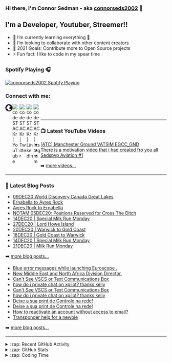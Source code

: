 ### Hi there, I'm Connor Sedman - aka [connorseds2002][website] 👋

## I'm a Developer, Youtuber, Streemer!!

- 🌱 I’m currently learning everything 🤣
- 👯 I’m looking to collaborate with other content creators
- 🥅 2021 Goals: Contribute more to Open Source projects
- ⚡ Fun fact: I like to code in my spear time

### Spotify Playing 🎧

[<img src="https://novatorem.connorseds2002.vercel.app/api/spotify" alt="connorseds2002 Spotify Playing" width="350" />](https://open.spotify.com/user/connor-808)

### Connect with me:

[<img align="left" alt="codeSTACKr.com" width="22px" src="https://raw.githubusercontent.com/iconic/open-iconic/master/svg/globe.svg" />][website]
[<img align="left" alt="codeSTACKr | YouTube" width="22px" src="https://cdn.jsdelivr.net/npm/simple-icons@v3/icons/youtube.svg" />][youtube]
[<img align="left" alt="codeSTACKr | Twitter" width="22px" src="https://cdn.jsdelivr.net/npm/simple-icons@v3/icons/twitter.svg" />][twitter]
[<img align="left" alt="codeSTACKr | LinkedIn" width="22px" src="https://cdn.jsdelivr.net/npm/simple-icons@v3/icons/linkedin.svg" />][linkedin]
[<img align="left" alt="codeSTACKr | Instagram" width="22px" src="https://cdn.jsdelivr.net/npm/simple-icons@v3/icons/instagram.svg" />][instagram]

<br />
<br />

---

### 📺 Latest YouTube Videos

<!-- YOUTUBE:START -->
- [[ATC] Manchester Ground VATSIM EGCC_GND](https://www.youtube.com/watch?v=2gOB_NWOp2o)
- [There is a motivation video that i had created fro you all](https://www.youtube.com/watch?v=cKzpUc_jYaw)
- [Sedspvp Aviation #1](https://www.youtube.com/watch?v=6Z4TeOA4d0A)
<!-- YOUTUBE:END -->

➡️ [more videos...](https://youtube.com/channel/UC6fFV-8lCLLoKYCUAstFbQQ)

---

### 📕 Latest Blog Posts

<!-- BLOG-POST-LIST:START -->
- [09DEC20 World Discovery Canada Great Lakes](https://forums.vatpac.org/calendar/event/1565-09dec20-world-discovery-canada-great-lakes/)
- [Ernabella to Ayres Rock](https://forums.vatpac.org/calendar/event/1562-ernabella-to-ayres-rock/)
- [Ayres Rock to Ernabella](https://forums.vatpac.org/calendar/event/1561-ayres-rock-to-ernabella/)
- [NOTAM 05DEC20: Positions Reserved for Cross The Ditch](https://forums.vatpac.org/topic/18472-notam-05dec20-positions-reserved-for-cross-the-ditch/?do=findComment&comment=130382)
- [14DEC20 | Special Milk Run Monday](https://forums.vatpac.org/topic/18470-14dec20-special-milk-run-monday/?do=findComment&comment=130374)
- [27DEC20 | Lord Howe Island](https://forums.vatpac.org/calendar/event/1560-27dec20-lord-howe-island/)
- [20DEC20 | Warwick to Gold Coast](https://forums.vatpac.org/calendar/event/1559-20dec20-warwick-to-gold-coast/)
- [18DEC20 | Gold Coast to Warwick](https://forums.vatpac.org/calendar/event/1558-18dec20-gold-coast-to-warwick/)
- [14DEC20 | Special Milk Run Monday](https://forums.vatpac.org/calendar/event/1557-14dec20-special-milk-run-monday/)
- [21DEC20 | Milk Run Monday](https://forums.vatpac.org/calendar/event/1556-21dec20-milk-run-monday/)
<!-- BLOG-POST-LIST:END -->

➡️ [more blog posts...](https://Forums.vatpac.org)
<!-- VATSIM.NET:START -->
- [Blue error messages while launching Euroscope .](https://forums.vatsim.net/topic/30080-blue-error-messages-while-launching-euroscope/?do=findComment&comment=172545)
- [New Middle East and North Africa Division Director.](https://forums.vatsim.net/topic/29965-new-middle-east-and-north-africa-division-director/?do=findComment&comment=172544)
- [Can't See VSCS or Text Communications Box](https://forums.vatsim.net/topic/30043-cant-see-vscs-or-text-communications-box/?do=findComment&comment=172543)
- [how do i private chat on xpilot? thanks kelly](https://forums.vatsim.net/topic/30086-how-do-i-private-chat-on-xpilot-thanks-kelly/?do=findComment&comment=172542)
- [Can't See VSCS or Text Communications Box](https://forums.vatsim.net/topic/30043-cant-see-vscs-or-text-communications-box/?do=findComment&comment=172541)
- [how do i private chat on xpilot? thanks kelly](https://forums.vatsim.net/topic/30086-how-do-i-private-chat-on-xpilot-thanks-kelly/?do=findComment&comment=172540)
- [Deixe a sua print de Controle na rede!](https://forums.vatsim.net/topic/30085-deixe-a-sua-print-de-controle-na-rede/?do=findComment&comment=172539)
- [Deixe a sua print de Controle na rede!](https://forums.vatsim.net/topic/30085-deixe-a-sua-print-de-controle-na-rede/?do=findComment&comment=172538)
- [How to reactivate an account without access to email?](https://forums.vatsim.net/topic/30082-how-to-reactivate-an-account-without-access-to-email/?do=findComment&comment=172537)
- [Transponder help for a newbie](https://forums.vatsim.net/topic/30083-transponder-help-for-a-newbie/?do=findComment&comment=172536)
<!-- VATSIM.NET:END -->
➡️ [more blog posts...](https://forums.vatsim.net/)

---

<details>
  <summary>:zap: Recent GitHub Activity</summary>
  
<!--START_SECTION:activity-->
1. 🗣 Commented on [#12](https://github.com/Connorseds2002/VATUK-vatsys-dataset/issues/12) in [Connorseds2002/VATUK-vatsys-dataset](https://github.com/Connorseds2002/VATUK-vatsys-dataset)
2. 🎉 Merged PR [#1](https://github.com/Connorseds2002/UK-Sector-File/pull/1) in [Connorseds2002/UK-Sector-File](https://github.com/Connorseds2002/UK-Sector-File)
3. 💪 Opened PR [#1](https://github.com/Connorseds2002/UK-Sector-File/pull/1) in [Connorseds2002/UK-Sector-File](https://github.com/Connorseds2002/UK-Sector-File)
4. 💪 Opened PR [#12](https://github.com/Connorseds2002/VATUK-vatsys-dataset/pull/12) in [Connorseds2002/VATUK-vatsys-dataset](https://github.com/Connorseds2002/VATUK-vatsys-dataset)
5. 💪 Opened PR [#11](https://github.com/Connorseds2002/VATUK-vatsys-dataset/pull/11) in [Connorseds2002/VATUK-vatsys-dataset](https://github.com/Connorseds2002/VATUK-vatsys-dataset)
6. 🗣 Commented on [#9](https://github.com/Connorseds2002/VATUK-vatsys-dataset/issues/9) in [Connorseds2002/VATUK-vatsys-dataset](https://github.com/Connorseds2002/VATUK-vatsys-dataset)
7. ❗️ Opened issue [#10](https://github.com/Connorseds2002/VATUK-vatsys-dataset/issues/10) in [Connorseds2002/VATUK-vatsys-dataset](https://github.com/Connorseds2002/VATUK-vatsys-dataset)
8. 💪 Opened PR [#8](https://github.com/Connorseds2002/VATUK-vatsys-dataset/pull/8) in [Connorseds2002/VATUK-vatsys-dataset](https://github.com/Connorseds2002/VATUK-vatsys-dataset)
9. 🎉 Merged PR [#6](https://github.com/Connorseds2002/VATUK-vatsys-dataset/pull/6) in [Connorseds2002/VATUK-vatsys-dataset](https://github.com/Connorseds2002/VATUK-vatsys-dataset)
10. 💪 Opened PR [#6](https://github.com/Connorseds2002/VATUK-vatsys-dataset/pull/6) in [Connorseds2002/VATUK-vatsys-dataset](https://github.com/Connorseds2002/VATUK-vatsys-dataset)
<!--END_SECTION:activity-->

</details>

<details>
  <summary>:zap: GitHub Stats</summary>

  <img align="left" alt="connorseds2002's GitHub Stats" src="http://github-readme-stats.connorseds2002.vercel.app/api?username=connorseds2002&show_icons=true&hide_border=true" />
<img align="left" alt="connorseds2002's GitHub Top Langs" src="http://github-readme-stats.connorseds2002.vercel.app/api/top-langs/?username=connorseds2002&layout=compact2&show_icons=true&hide_border=true" />

</details>

<details>
  <summary>:zap: Coding Time</summary>
  <a href="https://wakatime.com"><img src="https://wakatime.com/share/@connorseds2002/fbe24d6b-ddb8-468c-bf02-701ed789a553.png" /></a>

</details>

[website]: https://vatpac.org
[twitter]: https://twitter.com/connorsedman11
[youtube]: https://youtube.com/channel/UC6fFV-8lCLLoKYCUAstFbQQ
[instagram]: https://instagram.com/
[linkedin]: https://linkedin.com/in/
